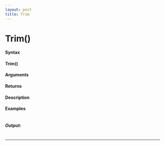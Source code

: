 ```yaml
---
layout: post
title: Trim
---
```


# Trim()


#### Syntax

#### Trim()

#### Arguments

#### Returns

#### Description

#### Examples

```

```

##### Output:

```

```

---